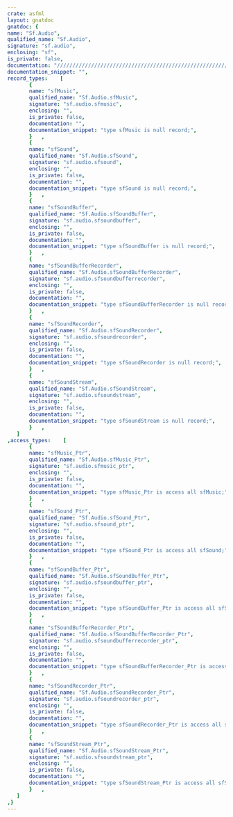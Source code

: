 ```yaml
---
crate: asfml
layout: gnatdoc
gnatdoc: {
name: "Sf.Audio",
qualified_name: "Sf.Audio",
signature: "sf.audio",
enclosing: "sf",
is_private: false,
documentation: "//////////////////////////////////////////////////////////\n //\n // SFML - Simple and Fast Multimedia Library\n // Copyright (C) 2007-2009 Laurent Gomila (laurent.gom@gmail.com)\n //\n // This software is provided 'as-is', without any express or implied warranty.\n // In no event will the authors be held liable for any damages arising from the use of this software.\n //\n // Permission is granted to anyone to use this software for any purpose,\n // including commercial applications, and to alter it and redistribute it freely,\n // subject to the following restrictions:\n //\n // 1. The origin of this software must not be misrepresented;\n //    you must not claim that you wrote the original software.\n //    If you use this software in a product, an acknowledgment\n //    in the product documentation would be appreciated but is not required.\n //\n // 2. Altered source versions must be plainly marked as such,\n //    and must not be misrepresented as being the original software.\n //\n // 3. This notice may not be removed or altered from any source distribution.\n //\n//////////////////////////////////////////////////////////",
documentation_snippet: "",
record_types:    [
       {
       name: "sfMusic",
       qualified_name: "Sf.Audio.sfMusic",
       signature: "sf.audio.sfmusic",
       enclosing: "",
       is_private: false,
       documentation: "",
       documentation_snippet: "type sfMusic is null record;",
       }   ,
       {
       name: "sfSound",
       qualified_name: "Sf.Audio.sfSound",
       signature: "sf.audio.sfsound",
       enclosing: "",
       is_private: false,
       documentation: "",
       documentation_snippet: "type sfSound is null record;",
       }   ,
       {
       name: "sfSoundBuffer",
       qualified_name: "Sf.Audio.sfSoundBuffer",
       signature: "sf.audio.sfsoundbuffer",
       enclosing: "",
       is_private: false,
       documentation: "",
       documentation_snippet: "type sfSoundBuffer is null record;",
       }   ,
       {
       name: "sfSoundBufferRecorder",
       qualified_name: "Sf.Audio.sfSoundBufferRecorder",
       signature: "sf.audio.sfsoundbufferrecorder",
       enclosing: "",
       is_private: false,
       documentation: "",
       documentation_snippet: "type sfSoundBufferRecorder is null record;",
       }   ,
       {
       name: "sfSoundRecorder",
       qualified_name: "Sf.Audio.sfSoundRecorder",
       signature: "sf.audio.sfsoundrecorder",
       enclosing: "",
       is_private: false,
       documentation: "",
       documentation_snippet: "type sfSoundRecorder is null record;",
       }   ,
       {
       name: "sfSoundStream",
       qualified_name: "Sf.Audio.sfSoundStream",
       signature: "sf.audio.sfsoundstream",
       enclosing: "",
       is_private: false,
       documentation: "",
       documentation_snippet: "type sfSoundStream is null record;",
       }   ,
   ]
,access_types:    [
       {
       name: "sfMusic_Ptr",
       qualified_name: "Sf.Audio.sfMusic_Ptr",
       signature: "sf.audio.sfmusic_ptr",
       enclosing: "",
       is_private: false,
       documentation: "",
       documentation_snippet: "type sfMusic_Ptr is access all sfMusic;",
       }   ,
       {
       name: "sfSound_Ptr",
       qualified_name: "Sf.Audio.sfSound_Ptr",
       signature: "sf.audio.sfsound_ptr",
       enclosing: "",
       is_private: false,
       documentation: "",
       documentation_snippet: "type sfSound_Ptr is access all sfSound;",
       }   ,
       {
       name: "sfSoundBuffer_Ptr",
       qualified_name: "Sf.Audio.sfSoundBuffer_Ptr",
       signature: "sf.audio.sfsoundbuffer_ptr",
       enclosing: "",
       is_private: false,
       documentation: "",
       documentation_snippet: "type sfSoundBuffer_Ptr is access all sfSoundBuffer;",
       }   ,
       {
       name: "sfSoundBufferRecorder_Ptr",
       qualified_name: "Sf.Audio.sfSoundBufferRecorder_Ptr",
       signature: "sf.audio.sfsoundbufferrecorder_ptr",
       enclosing: "",
       is_private: false,
       documentation: "",
       documentation_snippet: "type sfSoundBufferRecorder_Ptr is access all sfSoundBufferRecorder;",
       }   ,
       {
       name: "sfSoundRecorder_Ptr",
       qualified_name: "Sf.Audio.sfSoundRecorder_Ptr",
       signature: "sf.audio.sfsoundrecorder_ptr",
       enclosing: "",
       is_private: false,
       documentation: "",
       documentation_snippet: "type sfSoundRecorder_Ptr is access all sfSoundRecorder;",
       }   ,
       {
       name: "sfSoundStream_Ptr",
       qualified_name: "Sf.Audio.sfSoundStream_Ptr",
       signature: "sf.audio.sfsoundstream_ptr",
       enclosing: "",
       is_private: false,
       documentation: "",
       documentation_snippet: "type sfSoundStream_Ptr is access all sfSoundStream;",
       }   ,
   ]
,}
---
```

